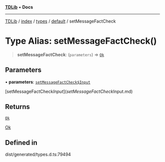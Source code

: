 [**TDLib**](../../../../../../README.md) • **Docs**

***

[TDLib](../../../../../../modules.md) / [index](../../../../../README.md) / [types](../../../README.md) / [default](../README.md) / setMessageFactCheck

# Type Alias: setMessageFactCheck()

> **setMessageFactCheck**: (`parameters`) => [`Ok`](Ok.md)

## Parameters

• **parameters**: [`setMessageFactCheck$Input`](setMessageFactCheck$Input.md)

[setMessageFactCheck$Input](setMessageFactCheck$Input.md)

## Returns

[`Ok`](Ok.md)

[Ok](Ok.md)

## Defined in

dist/generated/types.d.ts:79494
